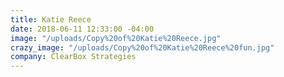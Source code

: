 ```yaml
---
title: Katie Reece
date: 2018-06-11 12:33:00 -04:00
image: "/uploads/Copy%20of%20Katie%20Reece.jpg"
crazy_image: "/uploads/Copy%20of%20Katie%20Reece%20fun.jpg"
company: ClearBox Strategies
---
```



